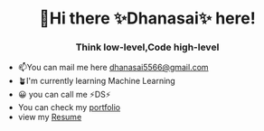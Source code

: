 <h1 align="center" background-color="white">👋Hi there ✨Dhanasai✨ here!</h1>

<h3 align="center">Think low-level,Code high-level</h3>

- 📫You can mail me here dhanasai5566@gmail.com
- 🪴I'm currently learning Machine Learning
- 😀 you can call me ⚡DS⚡
- You can check my [portfolio](https://dhansai-portfolio.netlify.app/)
- view my [Resume](https://github.com/Dhanasaitholeti/dhanasaitholeti/files/11307663/DhanasaiResume.2023.pdf)

<!-- <p>Technologies:</p>
<p></p>
 -->
